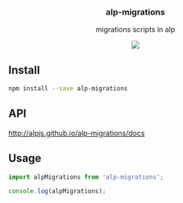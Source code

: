 <h3 align="center">
  alp-migrations
</h3>

<p align="center">
  migrations scripts in alp
</p>

<p align="center">
  <a href="https://npmjs.org/package/alp-migrations"><img src="https://img.shields.io/npm/v/alp-migrations.svg?style=flat-square"></a>
</p>

## Install

```sh
npm install --save alp-migrations
```

## API

http://alpjs.github.io/alp-migrations/docs

## Usage

```js
import alpMigrations from 'alp-migrations';

console.log(alpMigrations);
```

